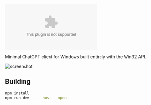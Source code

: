 [![Download](https://img.shields.io/github/downloads/gpt32/application/latest/gpt32.exe?sort=semver&style=for-the-badge&logo=mingww64&label=Windows)](https://github.com/gpt32/application/releases/latest/download/gpt32.exe)

Minimal ChatGPT client for Windows built entirely with the Win32 API.

![screenshot](https://raw.githubusercontent.com/GPT32/.github/refs/heads/main/assets/demo.gif)

## Building

```bash
npm install
npm run dev -- --host --open
```
